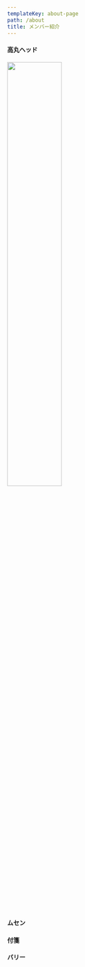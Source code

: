 ```yaml
---
templateKey: about-page
path: /about
title: メンバー紹介
---
```

#### 高丸ヘッド

<img src="https://www.dailynewbie.com/img/twitter.svg" width=50%>

#### ムセン

#### 付箋

#### バリー